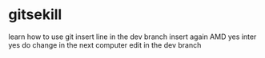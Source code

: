 # gitsekill
learn how to use git
insert line in the dev branch
insert again
 AMD yes
inter yes
do change in the next computer
edit in the dev branch
